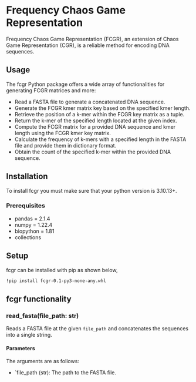 # Frequency Chaos Game Representation

Frequency Chaos Game Representation (FCGR), an extension of Chaos Game Representation (CGR), is a reliable method for encoding DNA sequences.

## Usage

The fcgr Python package offers a wide array of functionalities for generating FCGR matrices and more:

* Read a FASTA file to generate a concatenated DNA sequence.
* Generate the FCGR kmer matrix key based on the specified kmer length.
* Retrieve the position of a k-mer within the FCGR key matrix as a tuple.
* Return the k-mer of the specified length located at the given index.
* Compute the FCGR matrix for a provided DNA sequence and kmer length using the FCGR kmer key matrix.
* Calculate the frequency of k-mers with a specified length in the FASTA file and provide them in dictionary format.
* Obtain the count of the specified k-mer within the provided DNA sequence.

## Installation
To install fcgr you must make sure that your python version is 3.10.13+.

### Prerequisites
* pandas = 2.1.4
* numpy = 1.22.4
* biopython = 1.81
* collections

## Setup
fcgr can be installed with pip as shown below,

```bash
!pip install fcgr-0.1-py3-none-any.whl

```

## fcgr functionality


### read_fasta(file_path: str)

Reads a FASTA file at the given `file_path` and concatenates the sequences into a single string.

#### Parameters

The arguments are as follows:

- `file_path (str): The path to the FASTA file.
